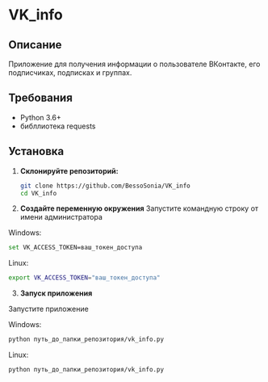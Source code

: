 # VK_info

## Описание

Приложение для получения информации о пользователе ВКонтакте, его подписчиках, подписках и группах.

## Требования

- Python 3.6+
- библлиотека requests

## Установка

1. **Склонируйте репозиторий:**
   ```bash
   git clone https://github.com/BessoSonia/VK_info
   cd VK_info

2. **Создайте переменную окружения**
Запустите командную строку от имени администратора

Windows:
   ```bash
   set VK_ACCESS_TOKEN=ваш_токен_доступа
   ```

Linux:
   ```bash
   export VK_ACCESS_TOKEN="ваш_токен_доступа"
   ```

3. **Запуск приложения**

Запустите приложение

Windows:
   ```bash
   python путь_до_папки_репозитория/vk_info.py
   ```

Linux:
   ```bash
   python путь_до_папки_репозитория/vk_info.py
   ```


